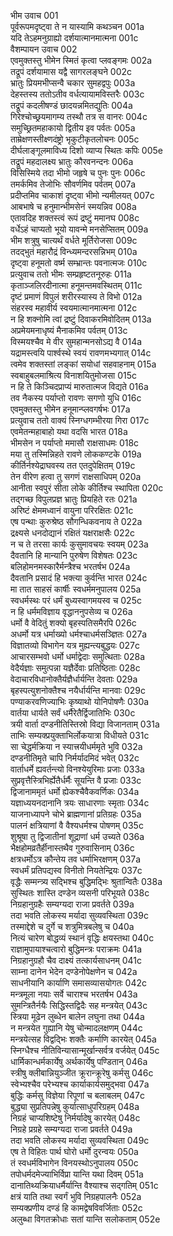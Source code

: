 भीम उवाच	001  
पूर्वरूपमदृष्ट्वा ते न यास्यामि कथञ्चन	001a  
यदि तेऽहमनुग्राह्यो दर्शयात्मानमात्मना	001c  
वैशम्पायन उवाच	002  
एवमुक्तस्तु भीमेन स्मितं कृत्वा प्लवङ्गमः	002a  
तद्रूपं दर्शयामास यद्वै सागरलङ्घने	002c  
भ्रातुः प्रियमभीप्सन्वै चकार सुमहद्वपुः	003a  
देहस्तस्य ततोऽतीव वर्धत्यायामविस्तरैः	003c  
तद्रूपं कदलीषण्डं छादयन्नमितद्युतिः	004a  
गिरेश्चोच्छ्रयमागम्य तस्थौ तत्र स वानरः	004c  
समुच्छ्रितमहाकायो द्वितीय इव पर्वतः	005a  
ताम्रेक्षणस्तीक्ष्णदंष्ट्रो भृकुटीकृतलोचनः	005c  
दीर्घलाङ्गूलमाविध्य दिशो व्याप्य स्थितः कपिः	005e  
तद्रूपं महदालक्ष्य भ्रातुः कौरवनन्दनः	006a  
विसिस्मिये तदा भीमो जहृषे च पुनः पुनः	006c  
तमर्कमिव तेजोभिः सौवर्णमिव पर्वतम्	007a  
प्रदीप्तमिव चाकाशं दृष्ट्वा भीमो न्यमीलयत्	007c  
आबभाषे च हनुमान्भीमसेनं स्मयन्निव	008a  
एतावदिह शक्तस्त्वं रूपं द्रष्टुं ममानघ	008c  
वर्धेऽहं चाप्यतो भूयो यावन्मे मनसेप्सितम्	009a  
भीम शत्रुषु चात्यर्थं वर्धते मूर्तिरोजसा	009c  
तदद्भुतं महारौद्रं विन्ध्यमन्दरसन्निभम्	010a  
दृष्ट्वा हनूमतो वर्ष्म सम्भ्रान्तः पवनात्मजः	010c  
प्रत्युवाच ततो भीमः सम्प्रहृष्टतनूरुहः	011a  
कृताञ्जलिरदीनात्मा हनूमन्तमवस्थितम्	011c  
दृष्टं प्रमाणं विपुलं शरीरस्यास्य ते विभो	012a  
संहरस्व महावीर्य स्वयमात्मानमात्मना	012c  
न हि शक्नोमि त्वां द्रष्टुं दिवाकरमिवोदितम्	013a  
अप्रमेयमनाधृष्यं मैनाकमिव पर्वतम्	013c  
विस्मयश्चैव मे वीर सुमहान्मनसोऽद्य वै	014a  
यद्रामस्त्वयि पार्श्वस्थे स्वयं रावणमभ्यगात्	014c  
त्वमेव शक्तस्तां लङ्कां सयोधां सहवाहनाम्	015a  
स्वबाहुबलमाश्रित्य विनाशयितुमोजसा	015c  
न हि ते किञ्चिदप्राप्यं मारुतात्मज विद्यते	016a  
तव नैकस्य पर्याप्तो रावणः सगणो युधि	016c  
एवमुक्तस्तु भीमेन हनूमान्प्लवगर्षभः	017a  
प्रत्युवाच ततो वाक्यं स्निग्धगम्भीरया गिरा	017c  
एवमेतन्महाबाहो यथा वदसि भारत	018a  
भीमसेन न पर्याप्तो ममासौ राक्षसाधमः	018c  
मया तु तस्मिन्निहते रावणे लोककण्टके	019a  
कीर्तिर्नश्येद्राघवस्य तत एतदुपेक्षितम्	019c  
तेन वीरेण हत्वा तु सगणं राक्षसाधिपम्	020a  
आनीता स्वपुरं सीता लोके कीर्तिश्च स्थापिता	020c  
तद्गच्छ विपुलप्रज्ञ भ्रातुः प्रियहिते रतः	021a  
अरिष्टं क्षेममध्वानं वायुना परिरक्षितः	021c  
एष पन्थाः कुरुश्रेष्ठ सौगन्धिकवनाय ते	022a  
द्रक्ष्यसे धनदोद्यानं रक्षितं यक्षराक्षसैः	022c  
न च ते तरसा कार्यः कुसुमावचयः स्वयम्	023a  
दैवतानि हि मान्यानि पुरुषेण विशेषतः	023c  
बलिहोमनमस्कारैर्मन्त्रैश्च भरतर्षभ	024a  
दैवतानि प्रसादं हि भक्त्या कुर्वन्ति भारत	024c  
मा तात साहसं कार्षीः स्वधर्ममनुपालय	025a  
स्वधर्मस्थः परं धर्मं बुध्यस्वागमयस्व च	025c  
न हि धर्ममविज्ञाय वृद्धाननुपसेव्य च	026a  
धर्मो वै वेदितुं शक्यो बृहस्पतिसमैरपि	026c  
अधर्मो यत्र धर्माख्यो धर्मश्चाधर्मसञ्ज्ञितः	027a  
विज्ञातव्यो विभागेन यत्र मुह्यन्त्यबुद्धयः	027c  
आचारसम्भवो धर्मो धर्माद्वेदाः समुत्थिताः	028a  
वेदैर्यज्ञाः समुत्पन्ना यज्ञैर्देवाः प्रतिष्ठिताः	028c  
वेदाचारविधानोक्तैर्यज्ञैर्धार्यन्ति देवताः	029a  
बृहस्पत्युशनोक्तैश्च नयैर्धार्यन्ति मानवाः	029c  
पण्याकरवणिज्याभिः कृष्याथो योनिपोषणैः	030a  
वार्तया धार्यते सर्वं धर्मैरेतैर्द्विजातिभिः	030c  
त्रयी वार्ता दण्डनीतिस्तिस्रो विद्या विजानताम्	031a  
ताभिः सम्यक्प्रयुक्ताभिर्लोकयात्रा विधीयते	031c  
सा चेद्धर्मक्रिया न स्यात्त्रयीधर्ममृते भुवि	032a  
दण्डनीतिमृते चापि निर्मर्यादमिदं भवेत्	032c  
वार्ताधर्मे ह्यवर्तन्त्यो विनश्येयुरिमाः प्रजाः	033a  
सुप्रवृत्तैस्त्रिभिर्ह्येतैर्धर्मैः सूयन्ति वै प्रजाः	033c  
द्विजानाममृतं धर्मो ह्येकश्चैवैकवर्णिकः	034a  
यज्ञाध्ययनदानानि त्रयः साधारणाः स्मृताः	034c  
याजनाध्यापने चोभे ब्राह्मणानां प्रतिग्रहः	035a  
पालनं क्षत्रियाणां वै वैश्यधर्मश्च पोषणम्	035c  
शुश्रूषा तु द्विजातीनां शूद्राणां धर्म उच्यते	036a  
भैक्षहोमव्रतैर्हीनास्तथैव गुरुवासिनाम्	036c  
क्षत्रधर्मोऽत्र कौन्तेय तव धर्माभिरक्षणम्	037a  
स्वधर्मं प्रतिपद्यस्व विनीतो नियतेन्द्रियः	037c  
वृद्धैः सम्मन्त्र्य सद्भिश्च बुद्धिमद्भिः श्रुतान्वितैः	038a  
सुस्थितः शास्ति दण्डेन व्यसनी परिभूयते	038c  
निग्रहानुग्रहैः सम्यग्यदा राजा प्रवर्तते	039a  
तदा भवति लोकस्य मर्यादा सुव्यवस्थिता	039c  
तस्माद्देशे च दुर्गे च शत्रुमित्रबलेषु च	040a  
नित्यं चारेण बोद्धव्यं स्थानं वृद्धिः क्षयस्तथा	040c  
राज्ञामुपायाश्चत्वारो बुद्धिमन्त्रः पराक्रमः	041a  
निग्रहानुग्रहौ चैव दाक्ष्यं तत्कार्यसाधनम्	041c  
साम्ना दानेन भेदेन दण्डेनोपेक्षणेन च	042a  
साधनीयानि कार्याणि समासव्यासयोगतः	042c  
मन्त्रमूला नयाः सर्वे चाराश्च भरतर्षभ	043a  
सुमन्त्रितैर्नयैः सिद्धिस्तद्विदैः सह मन्त्रयेत्	043c  
स्त्रिया मूढेन लुब्धेन बालेन लघुना तथा	044a  
न मन्त्रयेत गुह्यानि येषु चोन्मादलक्षणम्	044c  
मन्त्रयेत्सह विद्वद्भिः शक्तैः कर्माणि कारयेत्	045a  
स्निग्धैश्च नीतिविन्यासान्मूर्खान्सर्वत्र वर्जयेत्	045c  
धार्मिकान्धर्मकार्येषु अर्थकार्येषु पण्डितान्	046a  
स्त्रीषु क्लीबान्नियुञ्जीत क्रूरान्क्रूरेषु कर्मसु	046c  
स्वेभ्यश्चैव परेभ्यश्च कार्याकार्यसमुद्भवा	047a  
बुद्धिः कर्मसु विज्ञेया रिपूणां च बलाबलम्	047c  
बुद्ध्या सुप्रतिपन्नेषु कुर्यात्साधुपरिग्रहम्	048a  
निग्रहं चाप्यशिष्टेषु निर्मर्यादेषु कारयेत्	048c  
निग्रहे प्रग्रहे सम्यग्यदा राजा प्रवर्तते	049a  
तदा भवति लोकस्य मर्यादा सुव्यवस्थिता	049c  
एष ते विहितः पार्थ घोरो धर्मो दुरन्वयः	050a  
तं स्वधर्मविभागेन विनयस्थोऽनुपालय	050c  
तपोधर्मदमेज्याभिर्विप्रा यान्ति यथा दिवम्	051a  
दानातिथ्यक्रियाधर्मैर्यान्ति वैश्याश्च सद्गतिम्	051c  
क्षत्रं याति तथा स्वर्गं भुवि निग्रहपालनैः	052a  
सम्यक्प्रणीय दण्डं हि कामद्वेषविवर्जिताः	052c  
अलुब्धा विगतक्रोधाः सतां यान्ति सलोकताम्	052e  
